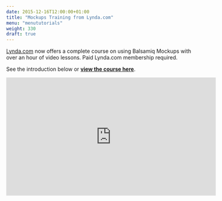 ```yaml
---
date: 2015-12-16T12:00:00+01:00
title: "Mockups Training from Lynda.com"
menu: "menututorials"
weight: 330
draft: true
---
```


[Lynda.com](http://www.lynda.com/) now offers a complete course on using Balsamiq Mockups with over an hour of video lessons. Paid Lynda.com membership required.

See the introduction below or [**view the course here**](http://www.lynda.com/Balsamiq-Mockups-tutorials/UX-Design-Tools-Balsamiq-Mockups/172857-2.html).

<iframe allowfullscreen="true" frameborder="0" height="315" mozallowfullscreen="true" src="https://www.lynda.com/player/embed/195908?fs=3&amp;w=560&amp;h=315&amp;ps=paused&amp;utm_medium=referral&amp;utm_source=embed+video&amp;utm_campaign=ldc-website&amp;utm_content=vid-195908" webkitallowfullscreen="true" width="560"></iframe>